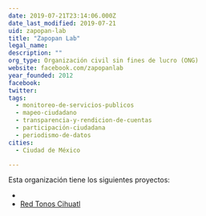 ```yaml
---
date: 2019-07-21T23:14:06.000Z
date_last_modified: 2019-07-21
uid: zapopan-lab
title: "Zapopan Lab"
legal_name: 
description: ""
org_type: Organización civil sin fines de lucro (ONG)
website: facebook.com/zapopanlab
year_founded: 2012
facebook: 
twitter: 
tags:
  - monitoreo-de-servicios-publicos
  - mapeo-ciudadano
  - transparencia-y-rendicion-de-cuentas
  - participación-ciudadana
  - periodismo-de-datos
cities: 
  - Ciudad de México

---
```


Esta organización tiene los siguientes proyectos:

- [](/proyectos/red-tonos-cihuatl)
- [Red Tonos Cihuatl](/proyectos/red-tonos-cihuatl)

